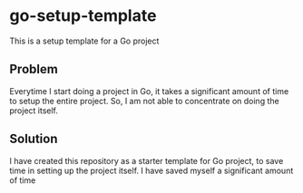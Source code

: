 # go-setup-template
This is a setup template for a Go project

## Problem
Everytime I start doing a project in Go, it takes a significant amount of time to setup the entire project. So, I am not able to concentrate on doing the project itself.

## Solution
I have created this repository as a starter template for Go project, to save time in setting up the project itself. I have saved myself a significant amount of time